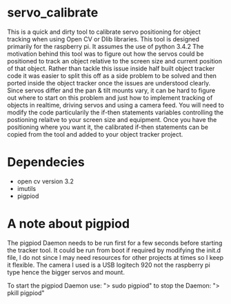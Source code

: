 # servo_calibrate
This is a quick and dirty tool to calibrate servo positioning for object tracking when using Open CV or Dlib libraries.
This tool is designed primarily for the raspberry pi. It assumes the use of python 3.4.2
The motivation behind this tool was to figure out how the servos could be positioned to track an object relative to the screen size and current position of that object. Rather than tackle this issue inside half built object tracker code it was easier to split this off as a side problem to be solved and then ported inside the object tracker once the issues are understood clearly.
Since servos differ and the pan & tilt mounts vary, it can be hard to figure out where to start on this problem and just how to implement tracking of objects in realtime, driving servos and using a camera feed. 
You will need to modify the code particularily the if-then statements variables controlling the postioning relaitve to your screen size and equipment.
Once you have the positioning where you want it, the calibrated if-then statements can be copied from the tool and added to your object tracker project.

# Dependecies
- open cv version 3.2
- imutils
- pigpiod

# A note about pigpiod
The pigpiod Daemon needs to be run first for a few seconds before starting the tracker tool. It could be run from boot if required by modifying the init.d file, I do not since I may need resources for other projects at times so I keep it flexible. The camera I used is a USB logitech 920 not the raspberry pi type hence the bigger servos and mount. 

To start the pigpiod Daemon use:
"> sudo pigpiod"
to stop the Daemon:
"> pkill pigpiod"

